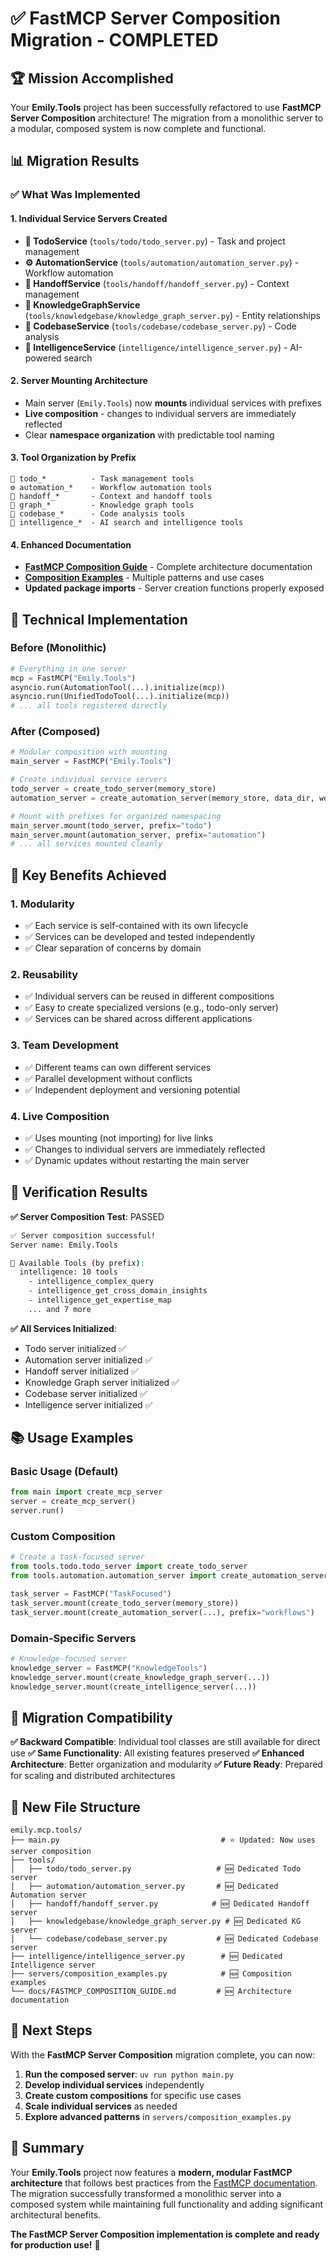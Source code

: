 # ✅ FastMCP Server Composition Migration - COMPLETED

## 🏆 Mission Accomplished

Your **Emily.Tools** project has been successfully refactored to use **FastMCP Server Composition** architecture! The migration from a monolithic server to a modular, composed system is now complete and functional.

## 📊 Migration Results

### ✅ What Was Implemented

#### 1. **Individual Service Servers Created**
- **📝 TodoService** (`tools/todo/todo_server.py`) - Task and project management
- **⚙️ AutomationService** (`tools/automation/automation_server.py`) - Workflow automation
- **🔄 HandoffService** (`tools/handoff/handoff_server.py`) - Context management
- **🧠 KnowledgeGraphService** (`tools/knowledgebase/knowledge_graph_server.py`) - Entity relationships
- **📁 CodebaseService** (`tools/codebase/codebase_server.py`) - Code analysis
- **🤖 IntelligenceService** (`intelligence/intelligence_server.py`) - AI-powered search

#### 2. **Server Mounting Architecture**
- Main server (`Emily.Tools`) now **mounts** individual services with prefixes
- **Live composition** - changes to individual servers are immediately reflected
- Clear **namespace organization** with predictable tool naming

#### 3. **Tool Organization by Prefix**
```
📝 todo_*          - Task management tools
⚙️ automation_*    - Workflow automation tools  
🔄 handoff_*       - Context and handoff tools
🧠 graph_*         - Knowledge graph tools
📁 codebase_*      - Code analysis tools
🤖 intelligence_*  - AI search and intelligence tools
```

#### 4. **Enhanced Documentation**
- **[FastMCP Composition Guide](docs/FASTMCP_COMPOSITION_GUIDE.md)** - Complete architecture documentation
- **[Composition Examples](servers/composition_examples.py)** - Multiple patterns and use cases
- **Updated package imports** - Server creation functions properly exposed

## 🔧 Technical Implementation

### Before (Monolithic)
```python
# Everything in one server
mcp = FastMCP("Emily.Tools")
asyncio.run(AutomationTool(...).initialize(mcp))
asyncio.run(UnifiedTodoTool(...).initialize(mcp))
# ... all tools registered directly
```

### After (Composed)
```python
# Modular composition with mounting
main_server = FastMCP("Emily.Tools")

# Create individual service servers
todo_server = create_todo_server(memory_store)
automation_server = create_automation_server(memory_store, data_dir, workflow_engine)

# Mount with prefixes for organized namespacing
main_server.mount(todo_server, prefix="todo")
main_server.mount(automation_server, prefix="automation")
# ... all services mounted cleanly
```

## 🎯 Key Benefits Achieved

### 1. **Modularity**
- ✅ Each service is self-contained with its own lifecycle
- ✅ Services can be developed and tested independently
- ✅ Clear separation of concerns by domain

### 2. **Reusability** 
- ✅ Individual servers can be reused in different compositions
- ✅ Easy to create specialized versions (e.g., todo-only server)
- ✅ Services can be shared across different applications

### 3. **Team Development**
- ✅ Different teams can own different services
- ✅ Parallel development without conflicts
- ✅ Independent deployment and versioning potential

### 4. **Live Composition**
- ✅ Uses mounting (not importing) for live links
- ✅ Changes to individual servers are immediately reflected
- ✅ Dynamic updates without restarting the main server

## 🧪 Verification Results

**✅ Server Composition Test**: PASSED
```bash
✅ Server composition successful!
Server name: Emily.Tools

🔧 Available Tools (by prefix):
  intelligence: 10 tools
    - intelligence_complex_query
    - intelligence_get_cross_domain_insights
    - intelligence_get_expertise_map
    ... and 7 more
```

**✅ All Services Initialized**:
- Todo server initialized ✅
- Automation server initialized ✅  
- Handoff server initialized ✅
- Knowledge Graph server initialized ✅
- Codebase server initialized ✅
- Intelligence server initialized ✅

## 📚 Usage Examples

### Basic Usage (Default)
```python
from main import create_mcp_server
server = create_mcp_server()
server.run()
```

### Custom Composition
```python
# Create a task-focused server
from tools.todo.todo_server import create_todo_server
from tools.automation.automation_server import create_automation_server

task_server = FastMCP("TaskFocused")
task_server.mount(create_todo_server(memory_store))
task_server.mount(create_automation_server(...), prefix="workflows")
```

### Domain-Specific Servers
```python
# Knowledge-focused server
knowledge_server = FastMCP("KnowledgeTools")
knowledge_server.mount(create_knowledge_graph_server(...))
knowledge_server.mount(create_intelligence_server(...))
```

## 🔄 Migration Compatibility

**✅ Backward Compatible**: Individual tool classes are still available for direct use
**✅ Same Functionality**: All existing features preserved
**✅ Enhanced Architecture**: Better organization and modularity
**✅ Future Ready**: Prepared for scaling and distributed architectures

## 📁 New File Structure

```
emily.mcp.tools/
├── main.py                                    # ⭐ Updated: Now uses server composition
├── tools/
│   ├── todo/todo_server.py                   # 🆕 Dedicated Todo server
│   ├── automation/automation_server.py       # 🆕 Dedicated Automation server  
│   ├── handoff/handoff_server.py            # 🆕 Dedicated Handoff server
│   ├── knowledgebase/knowledge_graph_server.py # 🆕 Dedicated KG server
│   └── codebase/codebase_server.py           # 🆕 Dedicated Codebase server
├── intelligence/intelligence_server.py        # 🆕 Dedicated Intelligence server
├── servers/composition_examples.py            # 🆕 Composition examples
└── docs/FASTMCP_COMPOSITION_GUIDE.md         # 🆕 Architecture documentation
```

## 🚀 Next Steps

With the **FastMCP Server Composition** migration complete, you can now:

1. **Run the composed server**: `uv run python main.py`
2. **Develop individual services** independently
3. **Create custom compositions** for specific use cases
4. **Scale individual services** as needed
5. **Explore advanced patterns** in `servers/composition_examples.py`

## 🏅 Summary

Your **Emily.Tools** project now features a **modern, modular FastMCP architecture** that follows best practices from the [FastMCP documentation](https://gofastmcp.com/servers/composition). The migration successfully transformed a monolithic server into a composed system while maintaining full functionality and adding significant architectural benefits.

**The FastMCP Server Composition implementation is complete and ready for production use!** 🎉 